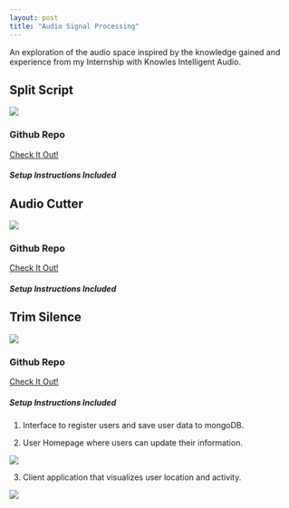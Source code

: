 ```yaml
---
layout: post
title: "Audio Signal Processing"
---
```


An exploration of the audio space inspired by the knowledge gained and experience from my Internship with Knowles Intelligent Audio.


## Split Script

<img src="{{ site.url }}/assets/Files/AudioSignal/SplitScript.png"/>

### Github Repo
[Check It Out!](https://github.com/athom031/SplitScript)
##### Setup Instructions Included

## Audio Cutter

<img src="{{ site.url }}/assets/Files/AudioSignal/AudioCutter.png"/>

### Github Repo
[Check It Out!](https://github.com/athom031/AudioCutter)
##### Setup Instructions Included

## Trim Silence

<img src="{{ site.url }}/assets/Files/AudioSignal/TrimSilence.png"/>

### Github Repo
[Check It Out!](https://github.com/athom031/TrimSilence)
##### Setup Instructions Included

1. Interface to register users and save user data to mongoDB. 


2. User Homepage where users can update their information.

<img src="{{ site.url }}/assets/Files/UserLocationDemo/Login.png"/>

3. Client application that visualizes user location and activity. 

<img src="{{ site.url }}/assets/Files/UserLocationDemo/Visualization.png"/>


